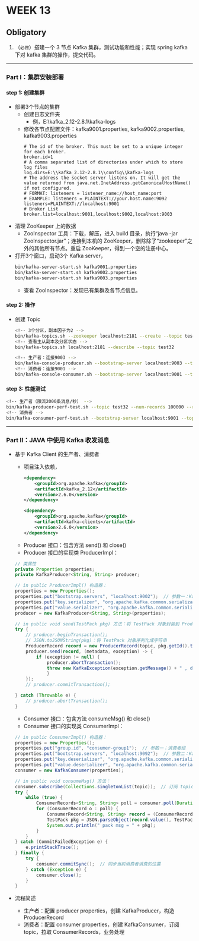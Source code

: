 # WEEK 13

## Obligatory

1. （`必做`）搭建一个 3 节点 Kafka 集群，测试功能和性能；实现 spring kafka 下对 kafka 集群的操作，提交代码。
-------------------------------------------------------------

### Part Ⅰ：集群安装部署
#### step 1: 创建集群
* 部署3个节点的集群
    * 创建日志文件夹
        * 例，E:\kafka_2.12-2.8.1\kafka-logs
    * 修改各节点配置文件：kafka9001.properties, kafka9002.properties, kafka9003.properties
        ```properties
        # The id of the broker. This must be set to a unique integer for each broker.
        broker.id=1
        # A comma separated list of directories under which to store log files
        log.dirs=E:\\kafka_2.12-2.8.1\\config\\kafka-logs
        # The address the socket server listens on. It will get the value returned from java.net.InetAddress.getCanonicalHostName() if not configured.
        # FORMAT: listeners = listener_name://host_name:port
        # EXAMPLE: listeners = PLAINTEXT://your.host.name:9092
        listeners=PLAINTEXT://localhost:9001
        # Broker List
        broker.list=localhost:9001,localhost:9002,localhost:9003
        ```
* 清理 ZooKeeper 上的数据
    * ZooInspector 工具：下载，解压，进入 build 目录，执行“java -jar ZooInspector.jar”；连接到本机的 ZooKeeper，删除除了“zookeeper”之外的其他所有节点。重启 ZooKeeper，得到一个空的注册中心。
* 打开3个窗口，启动3个 Kafka server，
    ```bash
    bin/kafka-server-start.sh kafka9001.properties
    bin/kafka-server-start.sh kafka9002.properties
    bin/kafka-server-start.sh kafka9003.properties
    ```
    * 查看 ZooInspector：发现已有集群及各节点信息。

#### step 2: 操作
* 创建 Topic
    ```bash
    <!-- 3个分区，副本因子为2 -->
    bin/kafka-topics.sh --zookeeper localhost:2181 --create --topic test32 --partitions 3 --replication-factor 2
    <!-- 查看主从副本及分区状态 -->
    bin/kafka-topics.sh localhost:2181 --describe --topic test32

    <!-- 生产者：连接9003 -->
    bin/kafka-console-producer.sh --bootstrap-server localhost:9003 --topic test32
    <!-- 消费者：连接9001 -->
    bin/kafka-console-consumer.sh --bootstrap-server localhost:9001 --topic test32 --frombeginning
    ```

#### step 3: 性能测试
```bash
<!-- 生产者（限流2000条消息/秒） -->
bin/kafka-producer-perf-test.sh --topic test32 --num-records 100000 --record-size 1000 --throughput 2000 --producer-props bootstrap.servers=localhost:9003
<!-- 消费者 -->
bin/kafka-consumer-perf-test.sh --bootstrap-server localhost:9001 --topic test32 --fetch-size 1048576 --messages 100000 --threads 1
```
-------------------------------------------------------------

### Part Ⅱ：JAVA 中使用 Kafka 收发消息
* 基于 Kafka Client 的生产者、消费者
    * 项目注入依赖，
        ```xml
        <dependency>
            <groupId>org.apache.kafka</groupId>
            <artifactId>kafka_2.12</artifactId>
            <version>2.6.0</version>
        </dependency>

        <dependency>
            <groupId>org.apache.kafka</groupId>
            <artifactId>kafka-clients</artifactId>
            <version>2.6.0</version>
        </dependency>
        ```
    * Producer 接口：包含方法 send() 和 close()
    * Producer 接口的实现类 ProducerImpl：
    ```java
    // 类属性
    private Properties properties;
    private KafkaProducer<String, String> producer;

    // in public ProducerImpl() 构造器：
    properties = new Properties();
    properties.put("bootstrap.servers", "localhost:9002");  // 参数一：Kafka server IP and port
    properties.put("key.serializer", "org.apache.kafka.common.serialization.StringSerializer");  // 参数二：key 的序列化器
    properties.put("value.serializer", "org.apache.kafka.common.serialization.StringSerializer");  // 参数三：value 的序列化器
    producer = new KafkaProducer<String, String>(properties);

    // in public void send(TestPack pkg) 方法：将 TestPack 对象封装到 ProducerRecord 类中
    try {
        // producer.beginTransaction();
        // JSON.toJSONString(pkg)：将 TestPack 对象序列化成字符串 
        ProducerRecord record = new ProducerRecord(topic, pkg.getId().toString(), JSON.toJSONString(pkg));
        producer.send(record, (metadata, exception) -> {
            if (exception != null) {
                producer.abortTransaction();
                throw new KafkaException(exception.getMessage() + " , data: " + record);
                }
        });
        // producer.commitTransaction();

    } catch (Throwable e) {
        // producer.abortTransaction();
    }
    ```
    * Consumer 接口：包含方法 consumeMsg() 和 close()
    * Consumer 接口的实现类 ConsumerImpl：
    ```java
    // in public ConsumerImpl() 构造器：
    properties = new Properties();
    properties.put("group.id", "consumer-group1");  // 参数一：消费者组
    properties.put("bootstrap.servers", "localhost:9092");  // 参数二：Kafka server IP and port
    properties.put("key.deserializer", "org.apache.kafka.common.serialization.StringDeserializer");  // 参数三：key 的序列化器
    properties.put("value.deserializer", "org.apache.kafka.common.serialization.StringDeserializer");  // 参数四：value 的序列化器
    consumer = new KafkaConsumer(properties);

    // in public void consumeMsg() 方法：
    consumer.subscribe(Collections.singletonList(topic));  // 订阅 topic
    try {
        while (true) { 
            ConsumerRecords<String, String> poll = consumer.poll(Duration.ofSeconds(1));  // 拉取数据
            for (ConsumerRecord o : poll) {
                ConsumerRecord<String, String> record = (ConsumerRecord) o;
                TestPack pkg = JSON.parseObject(record.value(), TestPack.class);  // 将单个消息反序列化成对象
                System.out.println(" pack msg = " + pkg);
            }
        }
    } catch (CommitFailedException e) {
        e.printStackTrace();
    } finally {
        try {
            consumer.commitSync();  // 同步当前消费者消费的位置
        } catch (Exception e) {
            consumer.close();
        }
    }
    ```

* 流程简述
    * 生产者：配置 producer properties，创建 KafkaProducer，构造 ProducerRecord
    * 消费者：配置 consumer properties，创建 KafkaConsumer，订阅 topic，拉取 ConsumerRecords，业务处理 

